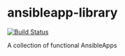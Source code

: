 # ansibleapp-library
[![Build Status](https://travis-ci.org/fusor/ansibleapp-library.svg?branch=master)](https://travis-ci.org/fusor/ansibleapp-library)

A collection of functional AnsibleApps

